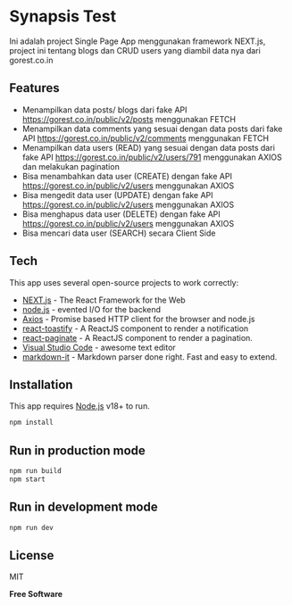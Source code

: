 # Synapsis Test

Ini adalah project Single Page App menggunakan framework NEXT.js, 
project ini tentang blogs dan CRUD users yang diambil data nya dari gorest.co.in 

## Features

- Menampilkan data posts/ blogs dari fake API https://gorest.co.in/public/v2/posts menggunakan FETCH
- Menampilkan data comments yang sesuai dengan data posts dari fake API https://gorest.co.in/public/v2/comments menggunakan FETCH
- Menampilkan data users (READ) yang sesuai dengan data posts dari fake API https://gorest.co.in/public/v2/users/791 menggunakan AXIOS dan melakukan pagination
- Bisa menambahkan data user (CREATE) dengan fake API https://gorest.co.in/public/v2/users menggunakan AXIOS
- Bisa mengedit data user (UPDATE) dengan fake API https://gorest.co.in/public/v2/users menggunakan AXIOS
- Bisa menghapus data user (DELETE) dengan fake API https://gorest.co.in/public/v2/users menggunakan AXIOS
- Bisa mencari data user (SEARCH) secara Client Side

## Tech

This app uses several open-source projects to work correctly:

- [NEXT.js] - The React Framework for the Web
- [node.js] - evented I/O for the backend
- [Axios] - Promise based HTTP client for the browser and node.js
- [react-toastify] - A ReactJS component to render a notification
- [react-paginate] - A ReactJS component to render a pagination.
- [Visual Studio Code] - awesome text editor
- [markdown-it] - Markdown parser done right. Fast and easy to extend.

## Installation

This app requires [Node.js](https://nodejs.org/) v18+ to run.

```sh
npm install
```
## Run in production mode
```sh
npm run build
npm start
```
## Run in development mode
```sh
npm run dev
```

## License

MIT

**Free Software**

[//]: # (These are reference links used in the body of this note and get stripped out when the markdown processor does its job. There is no need to format nicely because it shouldn't be seen. Thanks SO - http://stackoverflow.com/questions/4823468/store-comments-in-markdown-syntax)

   [NEXT.js]: <https://nextjs.org/>
   [node.js]: <https://nodejs.org/>
   [Axios]: <https://axios-http.com/docs/intro/>
   [Visual Studio Code]: <https://code.visualstudio.com/>
   [markdown-it]: <https://github.com/markdown-it/markdown-it>
   [react-toastify]: <https://www.npmjs.com/package/react-toastify>
   [react-paginate]: <https://www.npmjs.com/package/react-paginate>
